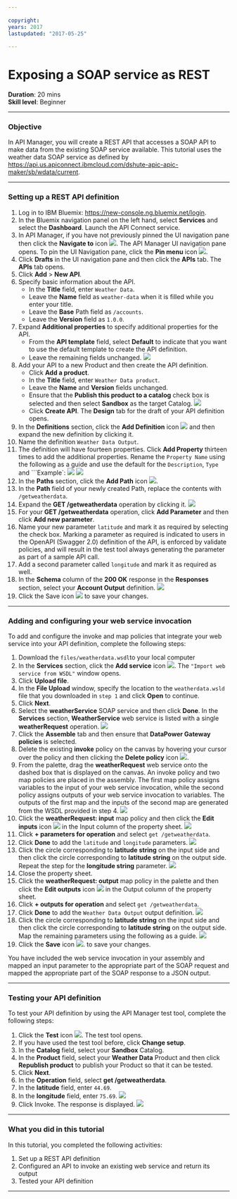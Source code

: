 ```yaml
---
 
copyright:
years: 2017
lastupdated: "2017-05-25"
 
---
```

# Exposing a SOAP service as REST
**Duration**: 20 mins  
**Skill level**: Beginner  

---
### Objective
In API Manager, you will create a REST API that accesses a SOAP API to make data from the existing SOAP service available. This tutorial uses the weather data SOAP service as defined by https://api.us.apiconnect.ibmcloud.com/dshute-apic-apic-maker/sb/wdata/current.

---
### Setting up a REST API definition
1. Log in to IBM Bluemix: https://new-console.ng.bluemix.net/login.
2. In the Bluemix navigation panel on the left hand, select **Services** and select the **Dashboard**. Launch the API Connect service.
3. In API Manager, if you have not previously pinned the UI navigation pane then click the **Navigate to** icon ![](images/navigate-to.png).  The API Manager UI navigation pane opens. To pin the UI Navigation pane, click the **Pin menu** icon ![](images/pinned.png).
4. Click **Drafts** in the UI navigation pane and then click the **APIs** tab. The **APIs** tab opens.
5. Click **Add** > **New API**.
6. Specify basic information about the API.
	- In the **Title** field, enter ```Weather Data```.
	- Leave the **Name** field as ```weather-data``` when it is filled while you enter your title.	
	- Leave the **Base** Path field as ```/accounts```.
	- Leave the **Version** field as ```1.0.0```.
7. Expand **Additional properties** to specify additional properties for the API.
	- From the **API template** field, select **Default** to indicate that you want to use the default template to create the API definition.
	- Leave the remaining fields unchanged.
	![](images/new-api-1.png)
8. Add your API to a new Product and then create the API definition.
	- Click **Add a product**.
	- In the **Title** field, enter ```Weather Data product```.
	- Leave the **Name** and **Version** fields unchanged.
	- Ensure that the **Publish this product to a catalog** check box is selected and then select **Sandbox** as the target Catalog.
	![](images/new-api-2.png)
	- Click **Create API**. The **Design** tab for the draft of your API definition opens.
9. In the **Definitions** section, click the **Add Definition** icon ![](images/add-icon.png) and then expand the new definition by clicking it.
10. Name the definition ```Weather Data Output```.
11. The definition will have fourteen properties.  Click **Add Property** thirteen times to add the additional properties.  Rename the ```Property Name``` using the following as a guide and use the default for the ```Description```, ```Type``` and ```Example`:
	![](images/definition-new-1.png)
	![](images/definition-new-2.png)
12. In the **Paths** section, click the **Add Path** icon ![](images/add-icon.png).
13. In the **Path** field of your newly created Path, replace the contents with ```/getweatherdata```.
14. Expand the **GET /getweatherdata** operation by clicking it.
	![](images/path-new-1.png)
15. For your **GET /getweatherdata** operation, click **Add Parameter** and then click **Add new parameter**.
16. Name your new parameter ```latitude``` and mark it as required by selecting the check box. Marking a parameter as required is indicated to users in the OpenAPI (Swagger 2.0) definition of the API, is enforced by validate policies, and will result in the test tool always generating the parameter as part of a sample API call.
17. Add a second parameter called ```longitude``` and mark it as required as well.
18. In the **Schema** column of the **200 OK** response in the **Responses** section, select your **Account Output** definition.
	![](images/path-new-2.png)
18. Click the Save icon ![](images/save-icon.png) to save your changes.

---
### Adding and configuring your web service invocation
To add and configure the invoke and map policies that integrate your web service into your API definition, complete the following steps:
1. Download the ```files/weatherdata.wsdl```to your local computer
2. In the **Services** section, click the **Add service** icon ![](images/add-icon.png). The ```"Import web service from WSDL"``` window opens.
3. Click **Upload file**.
4. In the **File Upload** window, specify the location to the ```weatherdata.wsld``` file that you downloaded in ```step 1``` and click **Open** to continue.
5. Click **Next**.
6. Select the **weatherService** SOAP service and then click **Done**. In the **Services** section, **WeatherService** web service is listed with a single **weatherRequest** operation.
	![](images/services-add-1.png)	
7. Click the **Assemble** tab and then ensure that **DataPower Gateway policies** is selected.
8. Delete the existing **invoke** policy on the canvas by hovering your cursor over the policy and then clicking the **Delete policy** icon ![](images/delete-icon.png).
9. From the palette, drag the **weatherRequest** web service onto the dashed box that is displayed on the canvas. An invoke policy and two map policies are placed in the assembly. The first map policy assigns variables to the input of your web service invocation, while the second policy assigns outputs of your web service invocation to variables. The outputs of the first map and the inputs of the second map are generated from the WSDL provided in step 4.
	![](images/services-add-2.png)	
10. Click the **weatherRequest: input** map policy and then click the **Edit inputs** icon ![](images/edit-icon.png) in the Input column of the property sheet.
	![](images/services-add-3.png)	
11. Click **+ parameters for operation** and select ```get /getweatherdata```.
12. Click **Done** to add the ```latitude``` and ```longitude``` parameters.
	![](images/webservice-input-1.png)
13. Click the circle corresponding to **latitude string** on the input side and then click the circle corresponding to **latitude string** on the output side.  Repeat the step for the **longitude string** parameter.
	![](images/webservice-input-2.png)
14. Close the property sheet.
15. Click the **weatherRequest: output** map policy in the palette and then click the **Edit outputs** icon ![](images/edit-icon.png) in the Output column of the property sheet.
16. Click **+ outputs for operation** and select ```get /getweatherdata```.
18. Click **Done** to add the ```Weather Data Output``` output definition.
	![](images/webservice-output-1.png)
19. Click the circle corresponding to **latitude string** on the input side and then click the circle corresponding to **latitude string** on the output side.  Map the remaining parameters using the following as a guide.
	![](images/webservice-output-2.png)
20. Click the **Save** icon ![](images/save-icon.png). to save your changes.

You have included the web service invocation in your assembly and mapped an input parameter to the appropriate part of the SOAP request and mapped the appropriate part of the SOAP response to a JSON output.

---
### Testing your API definition
To test your API definition by using the API Manager test tool, complete the following steps:
1. Click the **Test** icon ![](images/test-icon.png). The test tool opens.
2. If you have used the test tool before, click **Change setup**.
3. In the **Catalog** field, select your **Sandbox** Catalog.
4. In the **Product** field, select your **Weather Data** Product and then click **Republish product** to publish your Product so that it can be tested.
5. Click **Next**.
6. In the **Operation** field, select **get /getweatherdata**.
7. In the **latitude** field, enter ```44.69```.
8. In the **longitude** field, enter ```75.69```.
	![](images/test-api-1.png)
9. Click Invoke. The response is displayed.
	![](images/test-api-2.png)
---
### What you did in this tutorial
In this tutorial, you completed the following activities:
1. Set up a REST API definition
2. Configured an API to invoke an existing web service and return its output
3. Tested your API definition

---

